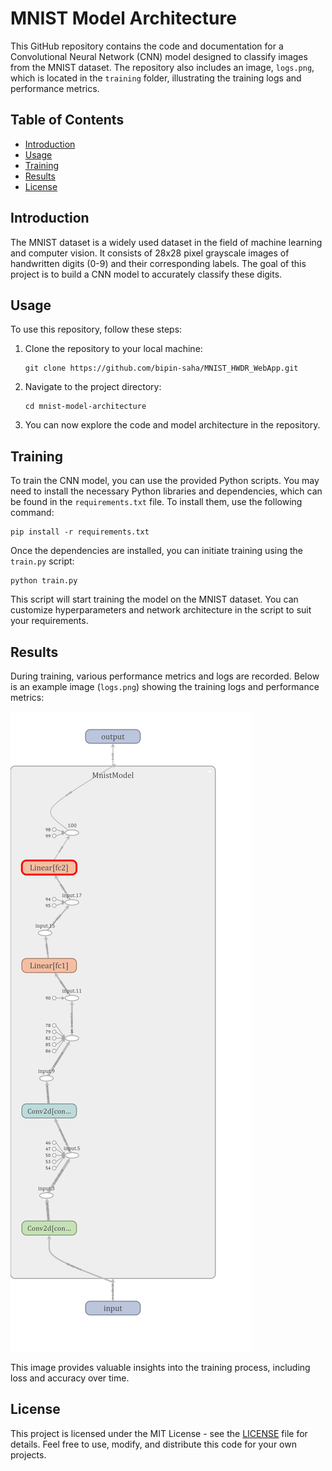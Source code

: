 # MNIST Model Architecture

This GitHub repository contains the code and documentation for a Convolutional Neural Network (CNN) model designed to classify images from the MNIST dataset. The repository also includes an image, `logs.png`, which is located in the `training` folder, illustrating the training logs and performance metrics.

## Table of Contents
- [Introduction](#introduction)
- [Usage](#usage)
- [Training](#training)
- [Results](#results)
- [License](#license)

## Introduction

The MNIST dataset is a widely used dataset in the field of machine learning and computer vision. It consists of 28x28 pixel grayscale images of handwritten digits (0-9) and their corresponding labels. The goal of this project is to build a CNN model to accurately classify these digits.

## Usage

To use this repository, follow these steps:

1. Clone the repository to your local machine:

   ```
   git clone https://github.com/bipin-saha/MNIST_HWDR_WebApp.git
   ```

2. Navigate to the project directory:

   ```
   cd mnist-model-architecture
   ```

3. You can now explore the code and model architecture in the repository.

## Training

To train the CNN model, you can use the provided Python scripts. You may need to install the necessary Python libraries and dependencies, which can be found in the `requirements.txt` file. To install them, use the following command:

```
pip install -r requirements.txt
```

Once the dependencies are installed, you can initiate training using the `train.py` script:

```
python train.py
```

This script will start training the model on the MNIST dataset. You can customize hyperparameters and network architecture in the script to suit your requirements.

## Results

During training, various performance metrics and logs are recorded. Below is an example image (`logs.png`) showing the training logs and performance metrics:

![Training Logs](/training/logs.png)

This image provides valuable insights into the training process, including loss and accuracy over time.

## License

This project is licensed under the MIT License - see the [LICENSE](LICENSE) file for details. Feel free to use, modify, and distribute this code for your own projects.
